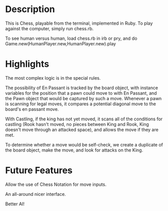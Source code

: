 Description
=======
This is Chess, playable from the terminal, implemented in Ruby. To play against the computer, simply run chess.rb.

To see human versus human, load chess.rb in irb or pry, and do Game.new(HumanPlayer.new,HumanPlayer.new).play

Highlights
======
The most complex logic is in the special rules.

The possibility of En Passant is tracked by the board object, with instance variables for the position that a pawn could move to with En Passant, and the Pawn object that would be captured by such a move. Whenever a pawn is scanning for legal moves, it compares a potential diagonal move to the board's en passant move.

With Castling, if the king has not yet moved, it scans all of the conditions for castling (Rook hasn't moved, no pieces between King and Rook, King doesn't move through an attacked space), and allows the move if they are met.

To determine whether a move would be self-check, we create a duplicate of the board object, make the move, and look for attacks on the King.

Future Features
==========
Allow the use of Chess Notation for move inputs.

An all-around nicer interface.

Better AI!
